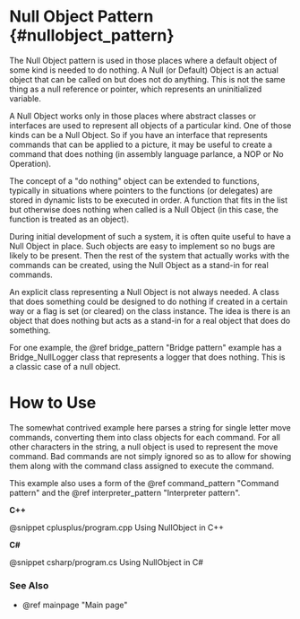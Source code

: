 # Null Object Pattern {#nullobject_pattern}

The Null Object pattern is used in those places where a default object of
some kind is needed to do nothing.  A Null (or Default) Object is an actual
object that can be called on but does not do anything.  This is not the
same thing as a null reference or pointer, which represents an
uninitialized variable.

A Null Object works only in those places where abstract classes or
interfaces are used to represent all objects of a particular kind.  One of
those kinds can be a Null Object.  So if you have an interface that
represents commands that can be applied to a picture, it may be useful to
create a command that does nothing (in assembly language parlance, a NOP or
No Operation).

The concept of a "do nothing" object can be extended to functions,
typically in situations where pointers to the functions (or delegates) are
stored in dynamic lists to be executed in order.  A function that fits in
the list but otherwise does nothing when called is a Null Object (in this
case, the function is treated as an object).

During initial development of such a system, it is often quite useful to
have a Null Object in place.  Such objects are easy to implement so no bugs
are likely to be present.  Then the rest of the system that actually works
with the commands can be created, using the Null Object as a stand-in for
real commands.

An explicit class representing a Null Object is not always needed.  A class
that does something could be designed to do nothing if created in a certain
way or a flag is set (or cleared) on the class instance.  The idea is there
is an object that does nothing but acts as a stand-in for a real object
that does do something.

For one example, the @ref bridge_pattern "Bridge pattern" example has a
Bridge_NullLogger class that represents a logger that does nothing.  This is a
classic case of a null object.

# How to Use

The somewhat contrived example here parses a string for single letter move
commands, converting them into class objects for each command.  For all
other characters in the string, a null object is used to represent the move
command.  Bad commands are not simply ignored so as to allow for showing
them along with the command class assigned to execute the command.

This example also uses a form of the @ref command_pattern "Command pattern"
and the @ref interpreter_pattern "Interpreter pattern".

__C++__

@snippet cplusplus/program.cpp Using NullObject in C++

__C#__

@snippet csharp/program.cs Using NullObject in C#


### See Also
- @ref mainpage "Main page"
